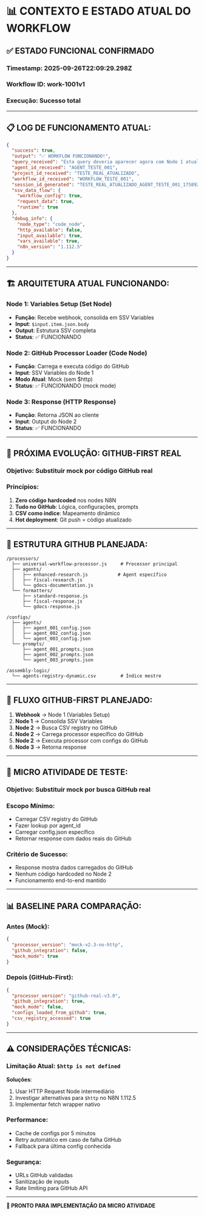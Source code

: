 # 📊 CONTEXTO E ESTADO ATUAL DO WORKFLOW

## **✅ ESTADO FUNCIONAL CONFIRMADO**

### **Timestamp**: 2025-09-26T22:09:29.298Z
### **Workflow ID**: work-1001v1
### **Execução**: Sucesso total

---

## **📋 LOG DE FUNCIONAMENTO ATUAL:**

```json
{
  "success": true,
  "output": "✅ WORKFLOW FUNCIONANDO!",
  "query_received": "Esta query deveria aparecer agora com Node 1 atualizado",
  "agent_id_received": "AGENT_TESTE_001",
  "project_id_received": "TESTE_REAL_ATUALIZADO",
  "workflow_id_received": "WORKFLOW_TESTE_001",
  "session_id_generated": "TESTE_REAL_ATUALIZADO_AGENT_TESTE_001_1758924569291",
  "ssv_data_flow": {
    "workflow_config": true,
    "request_data": true,
    "runtime": true
  },
  "debug_info": {
    "node_type": "code_node",
    "http_available": false,
    "input_available": true,
    "vars_available": true,
    "n8n_version": "1.112.5"
  }
}
```

---

## **🏗️ ARQUITETURA ATUAL FUNCIONANDO:**

### **Node 1: Variables Setup (Set Node)**
- **Função**: Recebe webhook, consolida em SSV Variables
- **Input**: `$input.item.json.body`
- **Output**: Estrutura SSV completa
- **Status**: ✅ FUNCIONANDO

### **Node 2: GitHub Processor Loader (Code Node)**
- **Função**: Carrega e executa código do GitHub
- **Input**: SSV Variables do Node 1
- **Modo Atual**: Mock (sem $http)
- **Status**: ✅ FUNCIONANDO (mock mode)

### **Node 3: Response (HTTP Response)**
- **Função**: Retorna JSON ao cliente
- **Input**: Output do Node 2
- **Status**: ✅ FUNCIONANDO

---

## **🎯 PRÓXIMA EVOLUÇÃO: GITHUB-FIRST REAL**

### **Objetivo**: Substituir mock por código GitHub real

### **Princípios**:
1. **Zero código hardcoded** nos nodes N8N
2. **Tudo no GitHub**: Lógica, configurações, prompts
3. **CSV como índice**: Mapeamento dinâmico
4. **Hot deployment**: Git push = código atualizado

---

## **📁 ESTRUTURA GITHUB PLANEJADA:**

```
/processors/
  ├── universal-workflow-processor.js     # Processor principal
  ├── agents/
  │   ├── enhanced-research.js           # Agent específico
  │   ├── fiscal-research.js
  │   └── gdocs-documentation.js
  └── formatters/
      ├── standard-response.js
      ├── fiscal-response.js
      └── gdocs-response.js

/configs/
  ├── agents/
  │   ├── agent_001_config.json
  │   ├── agent_002_config.json
  │   └── agent_003_config.json
  └── prompts/
      ├── agent_001_prompts.json
      ├── agent_002_prompts.json
      └── agent_003_prompts.json

/assembly-logic/
  └── agents-registry-dynamic.csv         # Índice mestre
```

---

## **🔄 FLUXO GITHUB-FIRST PLANEJADO:**

1. **Webhook** → Node 1 (Variables Setup)
2. **Node 1** → Consolida SSV Variables
3. **Node 2** → Busca CSV registry no GitHub
4. **Node 2** → Carrega processor específico do GitHub
5. **Node 2** → Executa processor com configs do GitHub
6. **Node 3** → Retorna response

---

## **🧪 MICRO ATIVIDADE DE TESTE:**

### **Objetivo**: Substituir mock por busca GitHub real

### **Escopo Mínimo**:
- Carregar CSV registry do GitHub
- Fazer lookup por agent_id
- Carregar config.json específico
- Retornar response com dados reais do GitHub

### **Critério de Sucesso**:
- Response mostra dados carregados do GitHub
- Nenhum código hardcoded no Node 2
- Funcionamento end-to-end mantido

---

## **📊 BASELINE PARA COMPARAÇÃO:**

### **Antes (Mock)**:
```json
{
  "processor_version": "mock-v2.3-no-http",
  "github_integration": false,
  "mock_mode": true
}
```

### **Depois (GitHub-First)**:
```json
{
  "processor_version": "github-real-v3.0",
  "github_integration": true,
  "mock_mode": false,
  "configs_loaded_from_github": true,
  "csv_registry_accessed": true
}
```

---

## **⚠️ CONSIDERAÇÕES TÉCNICAS:**

### **Limitação Atual**: `$http is not defined`
**Soluções**:
1. Usar HTTP Request Node intermediário
2. Investigar alternativas para `$http` no N8N 1.112.5
3. Implementar fetch wrapper nativo

### **Performance**:
- Cache de configs por 5 minutos
- Retry automático em caso de falha GitHub
- Fallback para última config conhecida

### **Segurança**:
- URLs GitHub validadas
- Sanitização de inputs
- Rate limiting para GitHub API

---

**🎯 PRONTO PARA IMPLEMENTAÇÃO DA MICRO ATIVIDADE**